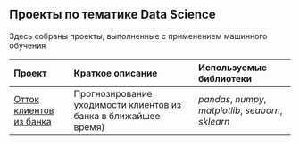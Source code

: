 ## Проекты по тематике Data Science

Здесь собраны проекты, выполненные с применением машинного обучения

| Проект | Краткое описание | Используемые библиотеки | 
| :---------------------- | :---------------------- | :---------------------- |
| [Отток клиентов из банка](Outflow_Customers) | Прогнозирование уходимости клиентов из банка в ближайшее время)| *pandas*, *numpy*, *matplotlib*, *seaborn*, *sklearn*|